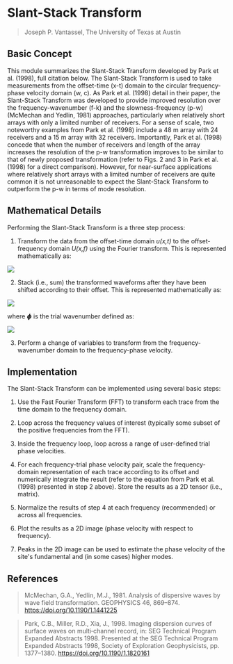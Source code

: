 # Slant-Stack Transform

> Joseph P. Vantassel, The University of Texas at Austin

## Basic Concept

This module summarizes the Slant-Stack Transform developed by Park et al.
(1998), full citation below. The Slant-Stack Transform is used to take
measurements from the offset-time (x-t) domain to the circular frequency-
phase velocity domain (w, c). As Park et al. (1998) detail in their paper,
the Slant-Stack Transform was developed to provide improved resolution over the
frequency-wavenumber (f-k) and the slowness-frequency (p-w) (McMechan and
Yedlin, 1981) approaches, particularly when relatively short arrays with only a
limited number of receivers. For a sense of scale, two noteworthy examples
from Park et al. (1998) include a 48 m array with 24 receivers and a 15 m array
with 32 receivers. Importantly, Park et al. (1998) concede that when the number
of receivers and length of the array increases the resolution of the p-w
transformation improves to be similar to that of newly proposed transformation
(refer to Figs. 2 and 3 in Park et al. (1998) for a direct comparison). However,
for near-surface applications where relatively short arrays with a limited
number of receivers are quite common it is not unreasonable to expect the
Slant-Stack Transform to outperform the p-w in terms of mode resolution.

## Mathematical Details

Performing the Slant-Stack Transform is a three step process:

1. Transform the data from the offset-time domain _u(x,t)_ to the
offset-frequency domain _U(x,f)_ using the Fourier transform. This is
represented mathematically as:

<img src="https://render.githubusercontent.com/render/math?math=U(x,w)=\int_{}^{} u(x,t)e^{i2 \pi ft} dt">

2. Stack (i.e., sum) the transformed waveforms after they have been shifted
according to their offset. This is represented mathematically as:

<img src="https://render.githubusercontent.com/render/math?math=V(f,\phi)=\int_{}^{} e^{i \phi x} \frac{U(x,f)}{| U(x,f) |}dx">

where 𝟇 is the trial wavenumber defined as:

<img src="https://render.githubusercontent.com/render/math?math=\phi=\frac{2 \pi f}{c_{trial}}">

3. Perform a change of variables to transform from the frequency-wavenumber
domain to the frequency-phase velocity.

## Implementation

The Slant-Stack Transform can be implemented using several basic steps:

1. Use the Fast Fourier Transform (FFT) to transform each trace from the time
domain to the frequency domain.

2. Loop across the frequency values of interest (typically some subset of the
positive frequencies from the FFT).

3. Inside the frequency loop, loop across a range of user-defined trial phase
velocities.

4. For each frequency-trial phase velocity pair, scale the frequency-domain
representation of each trace according to its offset and numerically integrate
the result (refer to the equation from Park et al. (1998) presented in step 2
above). Store the results as a 2D tensor (i.e., matrix).

5. Normalize the results of step 4 at each frequency (recommended) or across
all frequencies.

6. Plot the results as a 2D image (phase velocity with respect to frequency).

7. Peaks in the 2D image can be used to estimate the phase velocity of
the site's fundamental and (in some cases) higher modes.

## References

> McMechan, G.A., Yedlin, M.J., 1981. Analysis of dispersive waves by wave field
> transformation. GEOPHYSICS 46, 869–874. https://doi.org/10.1190/1.1441225

> Park, C.B., Miller, R.D., Xia, J., 1998. Imaging dispersion curves of surface
> waves on multi‐channel record, in: SEG Technical Program Expanded Abstracts
> 1998. Presented at the SEG Technical Program Expanded Abstracts 1998, Society
> of Exploration Geophysicists, pp. 1377–1380. https://doi.org/10.1190/1.1820161
